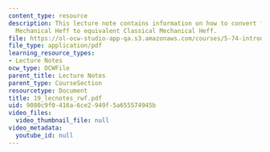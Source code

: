 ```yaml
---
content_type: resource
description: This lecture note contains information on how to convert from Quantum
  Mechanical Heff to equivalent Classical Mechanical Heff.
file: https://ol-ocw-studio-app-qa.s3.amazonaws.com/courses/5-74-introductory-quantum-mechanics-ii-spring-2004/9080c9f0416a6ce2949f5a655574945b_19_lecnotes_rwf.pdf
file_type: application/pdf
learning_resource_types:
- Lecture Notes
ocw_type: OCWFile
parent_title: Lecture Notes
parent_type: CourseSection
resourcetype: Document
title: 19_lecnotes_rwf.pdf
uid: 9080c9f0-416a-6ce2-949f-5a655574945b
video_files:
  video_thumbnail_file: null
video_metadata:
  youtube_id: null
---
```

